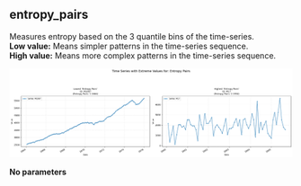 ## entropy_pairs

Measures entropy based on the 3 quantile bins of the time-series.  
**Low value:** Means simpler patterns in the time-series sequence.  
**High value:** Means more complex patterns in the time-series sequence.


    
![png](entropy_pairs_output_5_0.png)
    



**No parameters**

